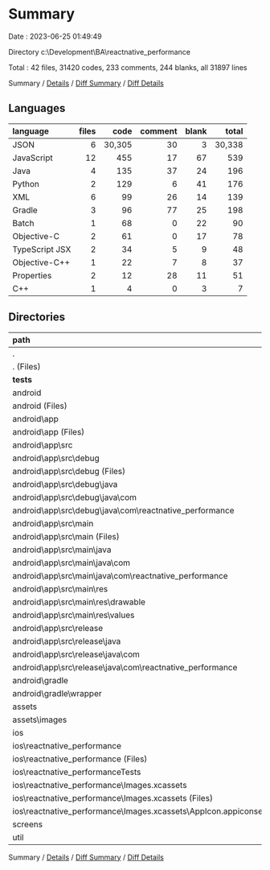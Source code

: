 # Summary

Date : 2023-06-25 01:49:49

Directory c:\\Development\\BA\\reactnative_performance

Total : 42 files,  31420 codes, 233 comments, 244 blanks, all 31897 lines

Summary / [Details](details.md) / [Diff Summary](diff.md) / [Diff Details](diff-details.md)

## Languages
| language | files | code | comment | blank | total |
| :--- | ---: | ---: | ---: | ---: | ---: |
| JSON | 6 | 30,305 | 30 | 3 | 30,338 |
| JavaScript | 12 | 455 | 17 | 67 | 539 |
| Java | 4 | 135 | 37 | 24 | 196 |
| Python | 2 | 129 | 6 | 41 | 176 |
| XML | 6 | 99 | 26 | 14 | 139 |
| Gradle | 3 | 96 | 77 | 25 | 198 |
| Batch | 1 | 68 | 0 | 22 | 90 |
| Objective-C | 2 | 61 | 0 | 17 | 78 |
| TypeScript JSX | 2 | 34 | 5 | 9 | 48 |
| Objective-C++ | 1 | 22 | 7 | 8 | 37 |
| Properties | 2 | 12 | 28 | 11 | 51 |
| C++ | 1 | 4 | 0 | 3 | 7 |

## Directories
| path | files | code | comment | blank | total |
| :--- | ---: | ---: | ---: | ---: | ---: |
| . | 42 | 31,420 | 233 | 244 | 31,897 |
| . (Files) | 10 | 30,301 | 40 | 14 | 30,355 |
| __tests__ | 3 | 136 | 10 | 45 | 191 |
| android | 15 | 364 | 167 | 95 | 626 |
| android (Files) | 4 | 96 | 30 | 36 | 162 |
| android\\app | 10 | 263 | 137 | 58 | 458 |
| android\\app (Files) | 1 | 75 | 75 | 21 | 171 |
| android\\app\\src | 9 | 188 | 62 | 37 | 287 |
| android\\app\\src\\debug | 2 | 69 | 12 | 9 | 90 |
| android\\app\\src\\debug (Files) | 1 | 11 | 0 | 3 | 14 |
| android\\app\\src\\debug\\java | 1 | 58 | 12 | 6 | 76 |
| android\\app\\src\\debug\\java\\com | 1 | 58 | 12 | 6 | 76 |
| android\\app\\src\\debug\\java\\com\\reactnative_performance | 1 | 58 | 12 | 6 | 76 |
| android\\app\\src\\main | 6 | 112 | 39 | 25 | 176 |
| android\\app\\src\\main (Files) | 1 | 23 | 0 | 3 | 26 |
| android\\app\\src\\main\\java | 2 | 70 | 14 | 15 | 99 |
| android\\app\\src\\main\\java\\com | 2 | 70 | 14 | 15 | 99 |
| android\\app\\src\\main\\java\\com\\reactnative_performance | 2 | 70 | 14 | 15 | 99 |
| android\\app\\src\\main\\res | 3 | 19 | 25 | 7 | 51 |
| android\\app\\src\\main\\res\\drawable | 1 | 11 | 23 | 3 | 37 |
| android\\app\\src\\main\\res\\values | 2 | 8 | 2 | 4 | 14 |
| android\\app\\src\\release | 1 | 7 | 11 | 3 | 21 |
| android\\app\\src\\release\\java | 1 | 7 | 11 | 3 | 21 |
| android\\app\\src\\release\\java\\com | 1 | 7 | 11 | 3 | 21 |
| android\\app\\src\\release\\java\\com\\reactnative_performance | 1 | 7 | 11 | 3 | 21 |
| android\\gradle | 1 | 5 | 0 | 1 | 6 |
| android\\gradle\\wrapper | 1 | 5 | 0 | 1 | 6 |
| assets | 1 | 202 | 0 | 1 | 203 |
| assets\\images | 1 | 202 | 0 | 1 | 203 |
| ios | 7 | 192 | 8 | 31 | 231 |
| ios\\reactnative_performance | 6 | 139 | 8 | 17 | 164 |
| ios\\reactnative_performance (Files) | 4 | 80 | 8 | 15 | 103 |
| ios\\reactnative_performanceTests | 1 | 53 | 0 | 14 | 67 |
| ios\\reactnative_performance\\Images.xcassets | 2 | 59 | 0 | 2 | 61 |
| ios\\reactnative_performance\\Images.xcassets (Files) | 1 | 6 | 0 | 1 | 7 |
| ios\\reactnative_performance\\Images.xcassets\\AppIcon.appiconset | 1 | 53 | 0 | 1 | 54 |
| screens | 5 | 156 | 8 | 36 | 200 |
| util | 1 | 69 | 0 | 22 | 91 |

Summary / [Details](details.md) / [Diff Summary](diff.md) / [Diff Details](diff-details.md)